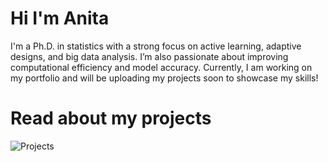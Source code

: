 # Hi I'm Anita

I'm a Ph.D. in statistics with a strong focus on active learning, adaptive designs, and big data analysis. I’m also passionate about improving computational efficiency and model accuracy. Currently, I am working on my portfolio and will be uploading my projects soon to showcase my skills!

# Read about my projects 
![Projects](/assets/img/projects.jpeg)






